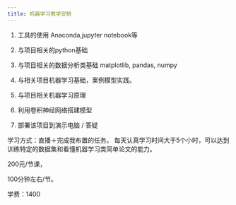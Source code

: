 ```yaml
---
title: 机器学习教学安排
---
```


1. 工具的使用 Anaconda,jupyter notebook等


2.  与项目相关的python基础


3. 与项目相关的数据分析类基础 matplotlib, pandas, numpy 


4. 与相关项目机器学习基础，案例模型实践。


5. 与项目相关机器学习原理


6. 利用卷积神经网络搭建模型


7. 部署该项目到演示电脑 / 答疑


学习方式：直播＋完成我布置的任务。
每天认真学习时间大于5个小时，可以达到训练特定的数据集和看懂机器学习类简单论文的能力。


200元/节课，


100分钟左右/节。

学费：1400